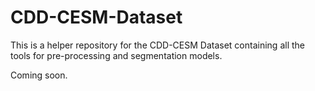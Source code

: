 # CDD-CESM-Dataset
This is a helper repository for the CDD-CESM Dataset containing all the tools for pre-processing and segmentation models.

Coming soon.
